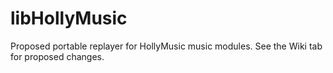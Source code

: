 libHollyMusic
=============

Proposed portable replayer for HollyMusic music modules.  See the Wiki tab for proposed changes.
